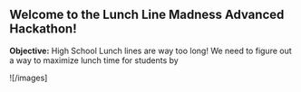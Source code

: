 
## Welcome to the Lunch Line Madness Advanced Hackathon!

**Objective:** High School Lunch lines are way too long! We need to figure out a way to maximize lunch time for students by 

![/images]
